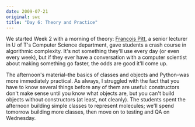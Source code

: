 ```yaml
---
date: 2009-07-21
original: swc
title: "Day 6: Theory and Practice"
---
```

<p>We started Week 2 with a morning of theory: <a href="http://www.cs.utoronto.ca/~fpitt">Francois Pitt</a>, a senior lecturer in U of T's Computer Science department, gave students a crash course in algorithmic complexity.  It's not something they'll use every day (or even every week), but if they ever have a conversation with a computer scientist about making something go faster, the odds are good it'll come up.</p>
<p>The afternoon's material–the basics of classes and objects and Python–was more immediately practical. As always, I struggled with the fact that you have to know several things before any of them are useful: constructors don't make sense until you know what objects are, but you can't build objects without constructors (at least, not cleanly).  The students spent the afternoon building simple classes to represent molecules; we'll spend tomorrow building more classes, then move on to testing and QA on Wednesday.</p>
